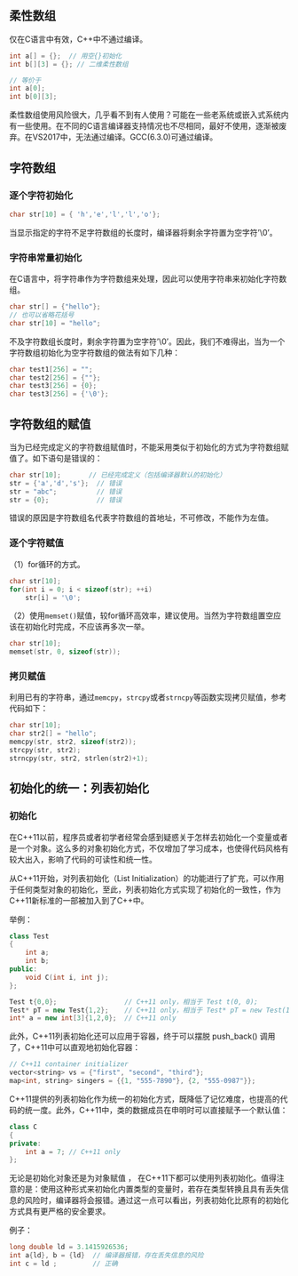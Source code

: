 ## 柔性数组

仅在C语言中有效，C++中不通过编译。

```cpp
int a[] = {};  // 用空{}初始化
int b[][3] = {}; // 二维柔性数组

// 等价于
int a[0];
int b[0][3];
```

柔性数组使用风险很大，几乎看不到有人使用？可能在一些老系统或嵌入式系统内有一些使用。在不同的C语言编译器支持情况也不尽相同，最好不使用，逐渐被废弃。在VS2017中，无法通过编译。GCC(6.3.0)可通过编译。



## 字符数组

### 逐个字符初始化

```cpp
char str[10] = { 'h','e','l','l','o'};
```

当显示指定的字符不足字符数组的长度时，编译器将剩余字符置为空字符’\0’。

### 字符串常量初始化

在C语言中，将字符串作为字符数组来处理，因此可以使用字符串来初始化字符数组。

```cpp
char str[] = {"hello"};
// 也可以省略花括号
char str[10] = "hello";
```

不及字符数组长度时，剩余字符置为空字符’\0’。因此，我们不难得出，当为一个字符数组初始化为空字符数组的做法有如下几种：

```cpp
char test1[256] = "";
char test2[256] = {""};
char test3[256] = {0};
char test3[256] = {'\0'};
```



## 字符数组的赋值

当为已经完成定义的字符数组赋值时，不能采用类似于初始化的方式为字符数组赋值了。如下语句是错误的：

```cpp
char str[10];       // 已经完成定义（包括编译器默认的初始化）
str = {'a','d','s'};  // 错误
str = "abc";          // 错误
str = {0};            // 错误
```

错误的原因是字符数组名代表字符数组的首地址，不可修改，不能作为左值。

### 逐个字符赋值

（1）for循环的方式。

```cpp
char str[10];
for(int i = 0; i < sizeof(str); ++i)
    str[i] = '\0';
```


（2）使用`memset()`赋值，较for循环高效率，建议使用。当然为字符数组置空应该在初始化时完成，不应该再多次一举。

```cpp
char str[10];
memset(str, 0, sizeof(str));
```

### 拷贝赋值

利用已有的字符串，通过`memcpy`，`strcpy`或者`strncpy`等函数实现拷贝赋值，参考代码如下：

```cpp
char str[10];
char str2[] = "hello";
memcpy(str, str2, sizeof(str2));
strcpy(str, str2);
strncpy(str, str2, strlen(str2)+1);
```



## 初始化的统一：列表初始化

### 初始化

在C++11以前，程序员或者初学者经常会感到疑惑关于怎样去初始化一个变量或者是一个对象。这么多的对象初始化方式，不仅增加了学习成本，也使得代码风格有较大出入，影响了代码的可读性和统一性。

从C++11开始，对列表初始化（List Initialization）的功能进行了扩充，可以作用于任何类型对象的初始化，至此，列表初始化方式实现了初始化的一致性，作为C++11新标准的一部被加入到了C++中。

举例：

```cpp
class Test
{
    int a;
    int b;
public:    
    void C(int i, int j);    
};    

Test t{0,0};                 // C++11 only，相当于 Test t(0, 0);    
Test* pT = new Test{1,2};    // C++11 only，相当于 Test* pT = new Test(1, 2);
int* a = new int[3]{1,2,0};  // C++11 only
```

此外，C++11列表初始化还可以应用于容器，终于可以摆脱 push_back() 调用了，C++11中可以直观地初始化容器：

```cpp
// C++11 container initializer
vector<string> vs = {"first", "second", "third"};    
map<int, string> singers = {{1, "555-7890"}, {2, "555-0987"}};
```

C++11提供的列表初始化作为统一的初始化方式，既降低了记忆难度，也提高的代码的统一度。此外，C++11中，类的数据成员在申明时可以直接赋予一个默认值：

```cpp
class C    
{
private:  
    int a = 7; // C++11 only
};    
```

无论是初始化对象还是为对象赋值 ， 在C++11下都可以使用列表初始化。值得注意的是：使用这种形式来初始化内置类型的变量时，若存在类型转换且具有丢失信息的风险时，编译器将会报错。通过这一点可以看出，列表初始化比原有的初始化方式具有更严格的安全要求。

例子：

```cpp
long double ld = 3.1415926536;
int a{ld}, b = {ld}  // 编译器报错，存在丢失信息的风险
int c = ld ;         // 正确
```



